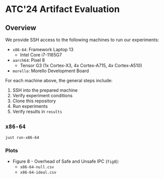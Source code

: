 # ATC'24 Artifact Evaluation

## Overview

We provide SSH access to the following machines to run our experiments:

- `x86-64`: Framework Laptop 13
    - Intel Core i7-1165G7
- `aarch64`: Pixel 8
    - Tensor G3 (1x Cortex-X3, 4x Cortex-A715, 4x Cortex-A510)
- `morello`: Morello Development Board

For each machine above, the general steps include:

1. SSH into the prepared machine
1. Verify experiment conditions
1. Clone this repository
1. Run experiments
1. Verify results in `results`

## `x86-64`

```bash
just run-x86-64
```

### Plots

- Figure 8 - Overhead of Safe and Unsafe IPC (`fig8`):
    - `x86-64-null.csv`
    - `x86-64-ideal.csv`
